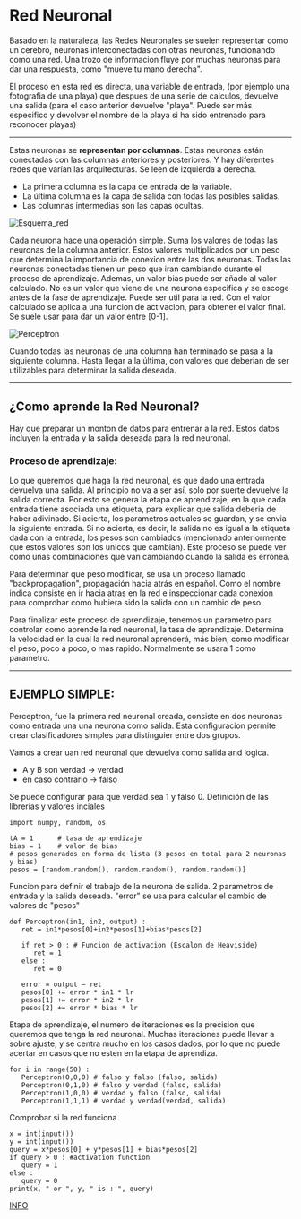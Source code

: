 # Red Neuronal
Basado en la naturaleza, las Redes Neuronales se suelen representar como un cerebro, neuronas interconectadas con otras neuronas,  funcionando como una red. Una trozo de informacion fluye por muchas neuronas para dar una respuesta, como "mueve tu mano derecha".

El proceso en esta red es directa, una variable de entrada, (por ejemplo una fotografia de una playa) que despues de una serie de calculos, devuelve una salida (para el caso anterior devuelve "playa". Puede ser más especifico y devolver el nombre de la playa si ha sido entrenado para reconocer playas)

---

Estas neuronas se __representan por columnas__. Estas neuronas están conectadas con las columnas anteriores y posteriores. Y hay diferentes redes que varían las arquitecturas. Se leen de izquierda a derecha. 
- La primera columna es la capa de entrada de la variable. 
- La última columna es la capa de salida con todas las posibles salidas.
- Las columnas intermedias son las capas ocultas.

![Esquema_red](https://github.com/Danipiza/TFG/assets/98972125/a440fcdd-86fc-4ab0-befe-cf02412b614b)

Cada neurona hace una operación simple. Suma los valores de todas las neuronas de la columna anterior. Estos valores multiplicados por un peso que determina la importancia de conexion entre las dos neuronas. Todas las neuronas conectadas tienen un peso que iran cambiando durante el proceso de aprendizaje.
Ademas, un valor bias puede ser añado al valor calculado. No es un valor que viene de una neurona especifica y se escoge antes de la fase de aprendizaje. Puede ser util para la red.
Con el valor calculado se aplica a una funcion de activacion, para obtener el valor final. Se suele usar para dar un valor entre [0-1].

![Perceptron](https://github.com/Danipiza/TFG/assets/98972125/0bdeadf4-cfe5-4994-90db-79c8cb2a694d)

Cuando todas las neuronas de una columna han terminado se pasa a la siguiente columna. Hasta llegar a la última, con valores que deberian de ser utilizables para determinar la salida deseada.

---

## ¿Como aprende la Red Neuronal?
Hay que preparar un monton de datos para entrenar a la red. Estos datos incluyen la entrada y la salida deseada para la red neuronal.

### Proceso de aprendizaje:
Lo que queremos que haga la red neuronal, es que dado una entrada devuelva una salida. Al principio no va a ser así, solo por suerte devuelve la salida correcta. Por esto se genera la etapa de aprendizaje, en la que cada entrada tiene asociada una etiqueta, para explicar que salida deberia de haber adivinado. 
Si acierta, los parametros actuales se guardan, y se envia la siguiente entrada. 
Si no acierta, es decir, la salida no es igual a la etiqueta dada con la entrada, los pesos son cambiados (mencionado anteriormente que estos valores son los unicos que cambian). Este proceso se puede ver como unas combinaciones que van cambiando cuando la salida es erronea.

Para determinar que peso modificar, se usa un proceso llamado "backpropagation", propagación hacia atrás en español. Como el nombre indica consiste en ir hacia atras en la red e inspeccionar cada conexion para comprobar como hubiera sido la salida con un cambio de peso.

Para finalizar este proceso de aprendizaje, tenemos un parametro para controlar como aprende la red neuronal, la tasa de aprendizaje. Determina la velocidad en la cual la red neuronal aprenderá, más bien, como modificar el peso, poco a poco, o mas rapido. Normalmente se usara 1 como parametro.

---

## EJEMPLO SIMPLE:
Perceptron, fue la primera red neuronal creada, consiste en dos neuronas como entrada una una neurona como salida. Esta configuracion permite crear clasificadores simples para distinguier entre dos grupos. 

Vamos a crear uan red neuronal que devuelva como salida and logica.
- A y B son verdad  -> verdad
- en caso contrario -> falso

Se puede configurar para que verdad sea 1 y falso 0. 
Definición de las librerias y valores inciales
```
import numpy, random, os

tA = 1  	# tasa de aprendizaje
bias = 1 	# valor de bias 
# pesos generados en forma de lista (3 pesos en total para 2 neuronas y bias)
pesos = [random.random(), random.random(), random.random()] 
```

Funcion para definir el trabajo de la neurona de salida. 2 parametros de entrada y la salida deseada. "error" se usa para calcular el cambio de valores de "pesos"
```
def Perceptron(in1, in2, output) :
   ret = in1*pesos[0]+in2*pesos[1]+bias*pesos[2]
   
   if ret > 0 : # Funcion de activacion (Escalon de Heaviside)
      ret = 1
   else :
      ret = 0
	  
   error = output – ret
   pesos[0] += error * in1 * lr
   pesos[1] += error * in2 * lr
   pesos[2] += error * bias * lr
```

Etapa de aprendizaje, el numero de iteraciones es la precision que queremos que tenga la red neuronal. Muchas iteraciones puede llevar a sobre ajuste, y se centra mucho en los casos dados, por lo que no puede acertar en casos que no esten en la etapa de aprendiza.
```
for i in range(50) :
   Perceptron(0,0,0) # falso y falso (falso, salida)
   Perceptron(0,1,0) # falso y verdad (falso, salida)
   Perceptron(1,0,0) # verdad y falso (falso, salida)
   Perceptron(1,1,1) # verdad y verdad(verdad, salida)
```

Comprobar si la red funciona
```
x = int(input())
y = int(input())
query = x*pesos[0] + y*pesos[1] + bias*pesos[2]
if query > 0 : #activation function
   query = 1
else :
   query = 0
print(x, " or ", y, " is : ", query)
```



[INFO](https://towardsdatascience.com/first-neural-network-for-beginners-explained-with-code-4cfd37e06eaf)